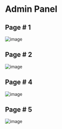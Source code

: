 # Admin Panel
## Page # 1
![image](https://user-images.githubusercontent.com/54173716/218168939-aa001296-e364-4552-b9d0-ac40aece8954.png)
## Page # 2
![image](https://user-images.githubusercontent.com/54173716/218169408-8a9a6490-a625-41fc-82a1-14a80ef80c80.png)
## Page # 4
![image](https://user-images.githubusercontent.com/54173716/218169724-49808591-64ac-4421-a74b-41e687ed168d.png)
## Page # 5
![image](https://user-images.githubusercontent.com/54173716/218170100-9d1c9baf-9060-4822-9973-40fda0de97f9.png)

